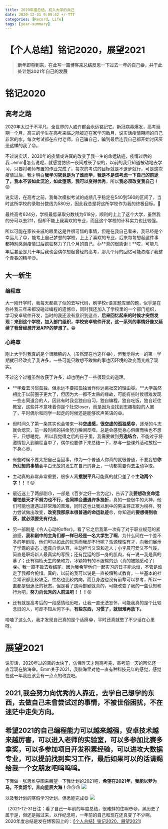 ```yaml
---
title: 2020年度总结，初入大学的自己
date: 2020-12-31 9:09:42 +/-TTT
categories: [Record, Life]
tags: [year-summary]
---
```


# 【个人总结】铭记2020，展望2021

> **新年即将到来，在此写一篇博客来总结反思一下过去一年的自己😁，并于此处计划2021年自己的发展**

# 铭记2020

## 高考之路

2020年太过于不平凡，全世界的人或许都会永远铭记它。新冠病毒爆发，高考延期一个月，高三的学生在高考来临之际被迫在家学习数月，说实话疫情期间的自己非常的水，每次考试都在应付老师，自己骗自己，骗到最后连我自己都开始讨厌厌恶这样的我了😡。

不过说实话，2020年的疫情或许真的改变了我一生的命运轨迹，疫情过后的我...emm🤔怎么说呢，就感觉仿佛一夜间成长了似的，以前的我只知道被动地去学习，只要将老师布置的作业完成了，每次的考试的目标就是不退步就行，可是这次疫情过后，我才明白**我学习究竟是为了谁而学，我是不是该考虑一下自己的前途了，我本不该如此沉沦，如此堕落，我可以变得优秀**，所以**我必须改变我自己！**😠

说实话，在高考之前，我每次模拟考试的成绩几乎稳定在540到560的区间了，当时这所学校的录取分数线为580分，因此我总是将这所学校作为我的终极目标。🤧

最终高考624分，学校最低录取分数线为618分，顺利的上上了这个大学，虽然我的分可以去211，但却不能上我喜欢的专业，而且这个学校的计科实力也比较强。

所以可能在家长亲戚的眼里这是件很可惜的事情，但是在我自己看来，我已经是个幸运儿了😋，能考上自己梦想的学校，上上了喜欢的专业，后来每每想起这件事都特别感谢疫情过后疯狂努力了几个月的自己，👍**真的很感谢！**哎，可能几年后甚至是几十年后我也会偶尔想起曾经的高考，那几个月的回忆可能浓缩了我整个青春的精华😉。

## 大一新生

### 编程章

大一刚开学时，我每天都疯了似的去写代码，刷学校c语言题库里的题，似乎是在弥补我三年来都没碰过编程的遗憾😐，同时我还加入了学校里的一个部门组织，学习安卓软件开发，当时的我还没有意识到这点，**后来回忆起来的时候才突然发现：来到这个学校，加入部门组织，学校安卓软件开发，这一系列的事情好像又延续了我曾经想开发APP的梦想了。**😁

### 心路章

刚上大学时我真的是个很腼腆的人（虽然现在也这样😂），但我觉得大一的第一学期就已经改变了我许多，一些可能只敢想不敢做的事也因环境的改变而变成了现实。

不过这个过程虽然收获了许多，却也明白了一些很现实的道理。

- **学着去习惯孤独，但永远不要把孤独当作你远离社交的理由😾。**大学虽然相比于以前圈子更大了，但因为大一都不太熟的缘故，可能有些时候很难发现一些志同道合的人，因此有时我会独自自习，独自编程，独自吃饭，独自赶往教室，这些并不意味着你是个社交loser，而是因为没找到志趣相投的人罢了，平时偶尔和同学一起走的时候还是能够欢声笑语的😄。

- 但时间久了第一条其实也会带来一种**空虚感，很空虚的孤独感😟**，逐渐的斗志就会熄灭，前一段时间的拼命努力瞬间反噬，总是会感觉身心俱疲而啥也不想干，只想睡觉。
所以我觉得之后的日子里，我需要做到**劳逸结合**，不能过于将激情投入到编程当中了，偶尔也要停下来总结一下，参与一些课外活动放松一下身心😌。

- 有些时候不要太把自己当回事，作为一个普通人你真的就很普通，不要妄想**你所幻想的事情**会平白无故的发生在自己的身上，一切都需要你去主动争取。

- 主动真的非常非常重要，很多人离**摆脱平凡**可能真的就只差了个**主动两个字！！！**😠

- 最近迷上了两部剧😘，一部是《百岁之好一言为定》，告诉了我**要想改变命运哪怕是天才不努力也不行，也同样会遭遇许多挫折**，真的一些很牛的大神，他们可能也遭遇过非常难的苦难，同时这也让我以剧中的男主蒋正寒为榜样，努力尝试做出改变，**改变我那原本很普通的命运轨迹**😠，你知道的**要想得到收获，就必须要先有付出**。

- 另一部剧是《令人心动的offer》，看了它之后我第一次有了对于职业规范的紧迫感，**我和剧中的主角们都一样已经是一名大学生了啊**，为什么同在一个差不多的年龄段，他们可以如此的优秀而我却不行呢？浩源理性有才，向我们展示了学霸的姿态；运晨自信从容，主动担当又温和近人；小李晨可爱又不气馁，简直是职场新人最真实的写照；还有昆廷的那一身的肌肉，有一说一我是真的慕了；还有梅桢天生的亲和力，冰颖特有的不服输的劲（真的被她感动了）😭。我一直不敢去看结尾，因为我希望他们一起实习的日子能永恒，不管是谁走了我都会惋惜。真的，以前的我可以说是一直被填鸭式教育，一些基本的社会常识都比较缺乏，性格也比较内向，而且身边也没有前辈可以参考，所以一直都是很迷茫的状态，但是看了这两部剧就真的，可能改变了我的一些认知和行为吧。**努力向优秀的人前进吧！！！**😠

- 还有就是高考后的一段感情经历吧，让我一直无法忘怀，可能我真的是个比较念旧的人，可却不知从何下手。**有些东西，习惯了，就很难再放下。**

唠嗑了这么久，我才发现自己真的是个话痨😂，平时还真就憋了不少话在心里呀。

# 展望2021

说实话，2020年过的真的太快了，仿佛昨天才刚高考完，高考前一天的回忆还一直浮现在脑海😁。Emm关于2021，我脑海里对他一直有种科技元年的感觉，感觉在这一年我应该会有一点点的改变吧。

## 2021,我会努力向优秀的人靠近，去学自己想学的东西，去做自己未曾尝试过的事情，不被世俗困扰，不在迷茫中走失方向。

## 希望2021的自己编程能力可以越来越强，安卓技术越来越厉害，可以进入老师的实验室，可以多参加比赛多拿奖，可以多参加项目开发积累经验，可以进攻大数据专业，可以提前找到实习工作，最后如果可以的话请赐给我一个女朋友吧呜呜呜。

下面做一张思维导图来展望一下我计划的2021吧，**希望在2021年，我能以梦为马，不负韶华，奔向星辰大海！**😘😘😘
![](https://img2020.cnblogs.com/blog/2192518/202012/2192518-20201231133933188-1744141533.png)

以及我计划的寒假学习计划，但愿能完成😋
![](https://img2020.cnblogs.com/blog/2192518/202012/2192518-20201231134040205-497580193.png)

（2021-12-31日注：看了自己一年前的年度总结，很难蚌的住啊😳😅，黑历史了属于是，但还是搬过来，以作纪念吧，一年前的自己和现在还真变了不少啊。2020年度总结是发在博客园上的：[【个人总结】铭记2020，展望2021](https://www.cnblogs.com/aefottt/p/14213851.html)）